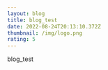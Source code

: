 ```yaml
---
layout: blog
title: blog_test
date: 2022-08-24T20:13:10.372Z
thumbnail: /img/logo.png
rating: 5
---
```

blog_test